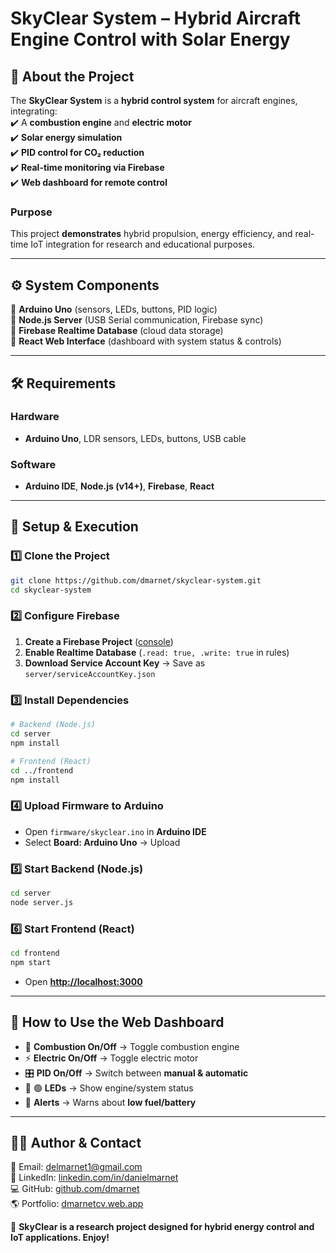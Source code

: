 # **SkyClear System – Hybrid Aircraft Engine Control with Solar Energy**

## 📌 About the Project  
The **SkyClear System** is a **hybrid control system** for aircraft engines, integrating:  
✔️ A **combustion engine** and **electric motor**  
✔️ **Solar energy simulation**  
✔️ **PID control for CO₂ reduction**  
✔️ **Real-time monitoring via Firebase**  
✔️ **Web dashboard for remote control**  

### **Purpose**  
This project **demonstrates** hybrid propulsion, energy efficiency, and real-time IoT integration for research and educational purposes.

---

## ⚙ **System Components**
🔹 **Arduino Uno** (sensors, LEDs, buttons, PID logic)  
🔹 **Node.js Server** (USB Serial communication, Firebase sync)  
🔹 **Firebase Realtime Database** (cloud data storage)  
🔹 **React Web Interface** (dashboard with system status & controls)  

---

## 🛠 **Requirements**
### **Hardware**
- **Arduino Uno**, LDR sensors, LEDs, buttons, USB cable  

### **Software**
- **Arduino IDE**, **Node.js (v14+)**, **Firebase**, **React**  

---

## 🚀 **Setup & Execution**
### **1️⃣ Clone the Project**
```bash
git clone https://github.com/dmarnet/skyclear-system.git
cd skyclear-system
```

### **2️⃣ Configure Firebase**
1. **Create a Firebase Project** ([console](https://console.firebase.google.com/))  
2. **Enable Realtime Database** (`.read: true, .write: true` in rules)  
3. **Download Service Account Key** → Save as `server/serviceAccountKey.json`  

### **3️⃣ Install Dependencies**
```bash
# Backend (Node.js)
cd server
npm install

# Frontend (React)
cd ../frontend
npm install
```

### **4️⃣ Upload Firmware to Arduino**
- Open `firmware/skyclear.ino` in **Arduino IDE**  
- Select **Board: Arduino Uno** → Upload  

### **5️⃣ Start Backend (Node.js)**
```bash
cd server
node server.js
```

### **6️⃣ Start Frontend (React)**
```bash
cd frontend
npm start
```
- Open **[http://localhost:3000](http://localhost:3000)**  

---

## 📖 **How to Use the Web Dashboard**
- 🛑 **Combustion On/Off** → Toggle combustion engine  
- ⚡ **Electric On/Off** → Toggle electric motor  
- 🎛 **PID On/Off** → Switch between **manual & automatic**  
- 🔴 🟢 **LEDs** → Show engine/system status  
- 🚨 **Alerts** → Warns about **low fuel/battery**  

---

## 👨‍💻 **Author & Contact**
📧 Email: [delmarnet1@gmail.com](mailto:delmarnet1@gmail.com)  
🔗 LinkedIn: [linkedin.com/in/danielmarnet](https://linkedin.com/in/danielmarnet)  
💻 GitHub: [github.com/dmarnet](https://github.com/dmarnet)  
🌎 Portfolio: [dmarnetcv.web.app](https://dmarnetcv.web.app)  

🚀 **SkyClear is a research project designed for hybrid energy control and IoT applications. Enjoy!**
